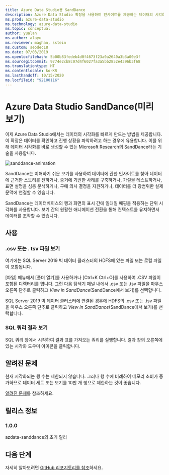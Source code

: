 ```yaml
---
title: Azure Data Studio용 SandDance
description: Azure Data Studio 확장을 사용하여 인사이트를 제공하는 데이터의 시각화를 빠르게 만드는 방법을 알아봅니다.
ms.prod: azure-data-studio
ms.technology: azure-data-studio
ms.topic: conceptual
author: yualan
ms.author: alayu
ms.reviewer: maghan, sstein
ms.custom: seodec18
ms.date: 07/03/2019
ms.openlocfilehash: 5b00b83fedeb4d0f4673f23a0a2640a3b3a00e3f
ms.sourcegitcommit: 9774e2cb8c07d4f6027fa3a5bb2852e4396b3f68
ms.translationtype: HT
ms.contentlocale: ko-KR
ms.lasthandoff: 10/15/2020
ms.locfileid: "92100116"
---
```

# <a name="sanddance-for-azure-data-studio-preview"></a>Azure Data Studio SandDance(미리 보기)

이제 Azure Data Studio에서는 데이터의 시각화를 빠르게 만드는 방법을 제공합니다. 이 확장은 데이터를 확인하고 진행 상황을 파악하려고 하는 경우에 유용합니다. 이를 위해 데이터 시각화를 바로 생성할 수 있는 Microsoft Research의 SandDance라는 기술을 사용합니다.

![sanddance-animation](https://user-images.githubusercontent.com/11507384/54236654-52d42800-44d1-11e9-859e-6c5d297a46d2.gif)

SandDance는 이해하기 쉬운 보기를 사용하여 데이터에 관한 인사이트를 찾아 데이터에 근거한 스토리를 전하거나, 증거에 기반한 사례를 구축하거나, 가설을 테스트하거나, 표면 설명을 심층 분석하거나, 구매 의사 결정을 지원하거나, 데이터를 더 광범위한 실제 문맥에 연결할 수 있습니다.

SandDance는 데이터베이스의 행과 화면의 표시 간에 일대일 매핑을 적용하는 단위 시각화를 사용합니다.
보기 간의 원활한 애니메이션 전환을 통해 컨텍스트를 유지하면서 데이터를 조작할 수 있습니다.

## <a name="usage"></a>사용

### <a name="view-csv-or-tsv-files"></a>.csv 또는 . tsv 파일 보기
여기에는 SQL Server 2019 빅 데이터 클러스터의 HDFS에 있는 파일 또는 로컬 파일이 포함됩니다.
 
[파일] 메뉴에서 [폴더 열기]를 사용하거나 [Ctrl+K Ctrl+O]를 사용하여 .CSV 파일이 포함된 디렉터리를 엽니다.  그런 다음 탐색기 패널 내에서 .csv 또는 .tsv 파일을 마우스 오른쪽 단추로 클릭하고 *View in SandDance*(SandDance에서 보기)를 선택합니다.

SQL Server 2019 빅 데이터 클러스터에 연결된 경우에 HDFS의 .csv 또는 .tsv 파일을 마우스 오른쪽 단추로 클릭하고 *View in SandDance*(SandDance에서 보기)를 선택합니다.

### <a name="view-sql-query-results"></a>SQL 쿼리 결과 보기

SQL 쿼리 창에서 시작하여 결과 표를 가져오는 쿼리를 실행합니다. 결과 창의 오른쪽에 있는 시각화 도우미 아이콘을 클릭합니다.

## <a name="known-issues"></a>알려진 문제

현재 시각화되는 행 수는 제한되지 않습니다. 그러나 행 수에 비례하여 메모리 소비가 증가하므로 데이터 세트 또는 보기를 10만 개 행으로 제한하는 것이 좋습니다.

[알려진 문제](https://microsoft.github.io/SandDance/#known-issues)를 참조하세요.

## <a name="release-notes"></a>릴리스 정보

### <a name="100"></a>1.0.0

azdata-sanddance의 초기 릴리

## <a name="next-steps"></a>다음 단계
자세히 알아보려면 [GitHub 리포지토리를 참조](https://github.com/Microsoft/SandDance)하세요.
